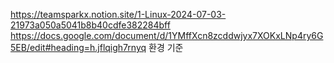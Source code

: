 https://teamsparkx.notion.site/1-Linux-2024-07-03-21973a050a5041b8b40cdfe382284bff
https://docs.google.com/document/d/1YMffXcn8zcddwjyx7XOKxLNp4ry6G5EB/edit#heading=h.jflqigh7rnyq
환경 기준

